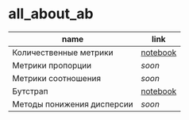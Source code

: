 # all_about_ab

|  name  |  link  |
|----------|----------|
| Количественные метрики | [notebook](https://github.com/dkolesov95/all_about_ab/blob/main/ttest_mannwhitneyu.ipynb) |
| Метрики пропорции | *soon* |
| Метрики соотношения | *soon* |
| Бутстрап | [notebook](https://github.com/dkolesov95/all_about_ab/blob/main/bootstrap.ipynb) |
| Методы понижения дисперсии | *soon* |